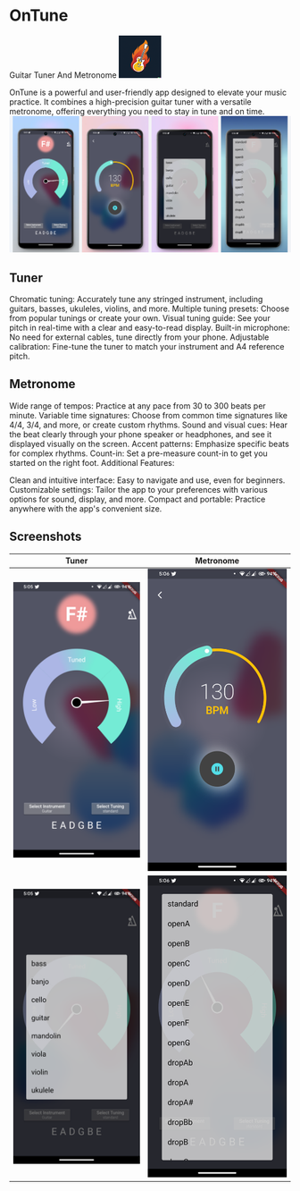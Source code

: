 # OnTune

Guitar Tuner And Metronome
<img src='/assets/logo.png' width=15% />

OnTune is a powerful and user-friendly app designed to elevate your music practice. It combines a high-precision guitar tuner with a versatile metronome, offering everything you need to stay in tune and on time.
![My Image](screenshots/mockup.png)

## Tuner

Chromatic tuning: Accurately tune any stringed instrument, including guitars, basses, ukuleles, violins, and more.
Multiple tuning presets: Choose from popular tunings or create your own.
Visual tuning guide: See your pitch in real-time with a clear and easy-to-read display.
Built-in microphone: No need for external cables, tune directly from your phone.
Adjustable calibration: Fine-tune the tuner to match your instrument and A4 reference pitch.

## Metronome

Wide range of tempos: Practice at any pace from 30 to 300 beats per minute.
Variable time signatures: Choose from common time signatures like 4/4, 3/4, and more, or create custom rhythms.
Sound and visual cues: Hear the beat clearly through your phone speaker or headphones, and see it displayed visually on the screen.
Accent patterns: Emphasize specific beats for complex rhythms.
Count-in: Set a pre-measure count-in to get you started on the right foot.
Additional Features:

Clean and intuitive interface: Easy to navigate and use, even for beginners.
Customizable settings: Tailor the app to your preferences with various options for sound, display, and more.
Compact and portable: Practice anywhere with the app's convenient size.


## Screenshots
Tuner             |  Metronome
:-------------------------:|:-------------------------:
![My Image](screenshots/tuner.png) |  ![My Image](screenshots/metronome.png)
![My Image](screenshots/instruments.png) |  ![My Image](screenshots/tunings.png)

